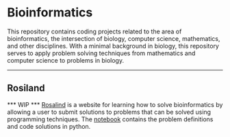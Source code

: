 # Bioinformatics

This repository contains coding projects related to the area of bioinformatics, the intersection of biology, computer science, mathematics, and other disciplines. With a minimal background in biology, this repository serves to apply problem solving techniques from mathematics and computer science to problems in biology. 

---

## Rosiland
*** WIP ***
[Rosalind](http://rosalind.info/problems/locations/) is a website for learning how to solve bioinformatics by allowing a user to submit solutions to problems that can be solved using programming techniques. The [notebook](https://github.com/kyleclarkson/Bioinformatics-Projects/blob/master/rosalind/bioinfomatics_stronghold_problems.ipynb) contains the problem definitions and code solutions in python.
